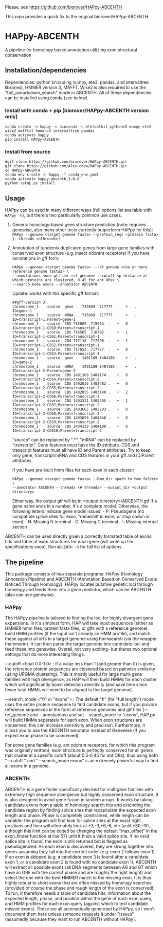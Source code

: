 Please, see https://github.com/biorover/HAPpy-ABCENTH

This repo provides a quick fix to the original biorover/HAPpy-ABCENTH.

# HAPpy-ABCENTH
A pipeline for homology based annotation utilizing exon structural conservation

## Installation/dependencies
Dependencies: python (inlcuding numpy, ete3, pandas, and intervaltree libraries), HMMER version 3, MAFFT. Wise2 is also required to use the "full_pseudoexon_search" mode in ABCENTH. All of these dependencies can be installed using conda (see below).
### Install with conda + pip (biorover/HAPpy-ABCENTH version only)
```
conda create -n happy -c bioconda -c etetoolkit python=3 numpy ete3 wise2 mafft=7 hmmer=3 intervaltree pandas
conda activate happy
pip install HAPpy-ABCENTH
```
### Install from source
```
#git clone https://github.com/biorover/HAPpy-ABCENTH.git
git clone https://github.com/Alex-cdea/HAPpy-ABCENTH.git
cd HAPpy-ABCENTH
conda env create -n happy -f conda_env.yaml
conda activate happy-abcenth_1.0.2
python setup.py install
```
## Usage
HAPpy can be used in many different ways (full options list available with `HAPpy -h`), but there's two particularly common use cases.
1. Generic homology-based gene structure prediction (note: requires genewise, also many other tools currently outperform HAPpy for this):
    `HAPpy --genome <target genome fasta> --protein_seqs <protein fasta> [--threads <nthreads>]`
 
 2. Annotation of tandemly duplicated genes from large gene families with conserved exon structure (e.g. insect odorant receptors)
    If you have annotations in gff form:
    ```
    HAPpy --genome <target genome fasta> --ref_genome <one or more reference genome fastas> \
    --annotations <one gtf per ref genome> --cutoff <p distance at which proteins are clustered, 0.45 for ant ORs> \
    --search_mode exons --annotator ABCENTH
    ```
    Update: works with this specific gff format:
    ```
    ##gff-version 3
    chromosome_1	source	gene	715889	717777	.	+	.	ID=gene-1
    chromosome_1	source	mRNA	715889	717777	.	+	.	ID=transcript-1;Parent=gene-1
    chromosome_1	source	CDS	715889	715974	.	+	0	ID=transcript-1-CDS0;Parent=transcript-1
    chromosome_1	source	CDS	716565	716792	.	+	1	ID=transcript-1-CDS1;Parent=transcript-1
    chromosome_1	source	CDS	717118	717298	.	+	1	ID=transcript-1-CDS2;Parent=transcript-1
    chromosome_1	source	CDS	717652	717777	.	+	0	ID=transcript-1-CDS3;Parent=transcript-1
    chromosome_1	source	gene	1401169	1404180	.	+	.	ID=gene-2
    chromosome_1	source	mRNA	1401169	1404180	.	+	.	ID=transcript-2;Parent=gene-2
    chromosome_1	source	CDS	1401169	1401174	.	+	0	ID=transcript-2-CDS4;Parent=transcript-2
    chromosome_1	source	CDS	1402036	1402483	.	+	0	ID=transcript-2-CDS5;Parent=transcript-2
    chromosome_1	source	CDS	1402855	1403140	.	+	2	ID=transcript-2-CDS6;Parent=transcript-2
    chromosome_1	source	CDS	1403321	1403405	.	+	1	ID=transcript-2-CDS7;Parent=transcript-2
    chromosome_1	source	CDS	1403665	1403703	.	+	0	ID=transcript-2-CDS8;Parent=transcript-2
    chromosome_1	source	CDS	1403893	1404048	.	+	0	ID=transcript-2-CDS9;Parent=transcript-2
    chromosome_1	source	CDS	1404130	1404180	.	+	0	ID=transcript-2-CDS10;Parent=transcript-2
    ```
    "source" can be replaced by ".*", "mRNA" can be replaced by "transcript". Gene features must have the ID attribute. CDS and transcript features must all have ID and Parent attributes. Try to keep only gene, transcript/mRNA and CDS features in your gff and ID/Parent attributes. 
    
    If you have pre-built hmm files for each exon in each cluster:
    ```
    HAPpy --genome <target genome fasta> --hmm_dir <path to hmm folder> \
    --annotator ABCENTH --threads <# threads> --output_dir <output directory>
    ```
    Either way, the output gtf will be in \<output directory\>/ABCENTH.gtf
    If a gene name ends in a number, it's a complete model. Otherwise, the following letters indicate gene model issues:
        - P: Pseudogene (no compatible splice sites for exon, frameshift in exon, or stop codon in exon)
        - N: Missing N terminal
        - C: Missing C terminal
        - I: Missing internal section

ABCENTH can be used directly given a correctly formated table of exons hits and table of exon structures for each gene (will write up file specifications soon).
Run `ABCENTH -h` for full list of options.

## The pipeline
This package consists of two separate programs: HAPpy (Homology Annotation Pipeline) and ABCENTH (Annotation Based on Conserved Exons Noticed Through Homology). HAPpy locates putative genetic loci through homology and feeds them into a gene predictor, which can be ABCENTH (also can use genewise).

### HAPpy
The HAPpy pipeline is tailored to finding the loci for highly divergent gene expansions. In it's simplest form, HAP will take input sequences (either as HMMER hmm files, protein fasta files, or gtfs with a reference genome), build HMM profiles (if the input isn't already an HMM profile), and match these against all orfs in a target genome using hmmsearch (via the wrapper thammerin). It can then parse the target genome into candidate loci and feed these into genewise. Overall, not very exciting- but theres two optional settings that do more interesting things.

  --cutoff <float 0.0-1.0> : if a value less than 1 (and greater than 0) is given, the reference protein sequences are clustered based on pairwise similarity (using UPGMA clustering). This is mostly useful for large multi-gene families with high divergence, as HAP will then build HMMs for each cluster which will significantly boost detection sensitivity (and save time since fewer total HMMs will need to be aligned to the target genome).
  
  --search_mode <"fl" or "exons"> : The default "fl" (for "full length") mode uses the entire protein sequence to find candidate exons, but if you provide reference sequences in the form of reference genomes and gtf files (--ref_genome and --annotations) and set --search_mode to "exons", HAP.py will build HMMs seperately for each exon. When exon structures are conserved, this can increase sensitivity and precision. Furthermore, it allows you to use the ABCENTH annotator instead of Genewise (if you expect exon phase to be conserved).
  
For some gene families (e.g. ant odorant receptors, for which this program was originally written), exon structure is perfectly conserved for all genes that cluster at a specific cutoff (about 0.5-0.45 for ant ORs), thus using both "--cutoff <float>" and "--search_mode exons" is an extremely powerful way to find all exons in a genome.
   
### ABCENTH
ABCENTH is a gene finder specifically devised for multigene families with extremely high sequence divergence but highly conserved exon structure. It is also designed to avoid gene fusion in tandem arrays. It works by taking candidate exons from a table of homology search hits and extending the candidate region by finding splice sites that recapitulate the expected exon length and phase. Phase is completely constrained, while length can be variable- the program will first look for splice sites at the exact right positions and then will alternately look at +3,-3,+6,-6, etc (until +30,-30, although this limit can be edited by changing the default "max_offset" in the exon_finder function at line 57) until it finds a valid splice site. If no valid splice site is found, the exon is still returned but is flagged as pseudogenized. As each exon is discovered, they are strung together into genes assuming they fall into the correct order (e.g. exon 2 follows exon 1). If an exon is skipped (e.g. a candidate exon 3 is found after a candidate exon 1, or a candidate exon 2 is found with no candidate exon 1), ABCENTH will extract all possible exons (all DNA segments between AG and GT which have an ORF with the correct phase and are roughly the right lenght) and select the one with the best HMMER match to the missing exon. It is thus highly robust to short exons that are often missed by homology searches (provided of course the phase and rough length of the exon is conserved). To run, it therefore needs a table of candidate hits, information about the expected length, phase, and position within the gene of each exon query, and HMM profiles for each exon query (against which to test candidate missed exons). These are all automatically generated by HAPpy, so I won't document them here unless someone requests it under "issues" (assumedly because they want to run ABCENTH without HAPpy).
